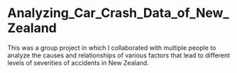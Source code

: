 # Analyzing_Car_Crash_Data_of_New_Zealand
This was a group project in which I collaborated with multiple people to analyze the causes and relationships of various factors that lead to different levels of severities of accidents in New Zealand.
